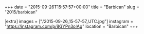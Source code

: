 +++
date = "2015-09-26T15:57:57+00:00"
title = "Barbican"
slug = "2015/barbican"

[extra]
images = ["/2015-09-26_15-57-57_UTC.jpg"]
instagram = "https://instagram.com/p/8GYPn3oIAg"
location = "Barbican"
+++
